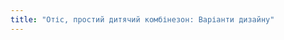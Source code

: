 ```yaml
---
title: "Отіс, простий дитячий комбінезон: Варіанти дизайну"
---
```


<DesignOptions design='otis' />

